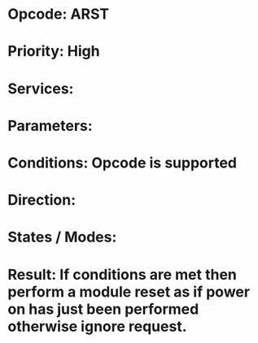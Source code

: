 # Opcode: ARST
# Priority: High
# Services: 
# Parameters: 
# Conditions: Opcode is supported
# Direction: 
# States / Modes: 
# Result: If conditions are met then perform a module reset as if power on has just been performed otherwise ignore request.